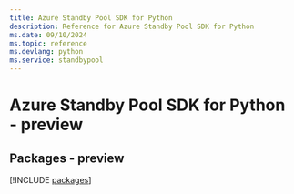 ```yaml
---
title: Azure Standby Pool SDK for Python
description: Reference for Azure Standby Pool SDK for Python
ms.date: 09/10/2024
ms.topic: reference
ms.devlang: python
ms.service: standbypool
---
```

# Azure Standby Pool SDK for Python - preview
## Packages - preview
[!INCLUDE [packages](standby-pool-index.md)]